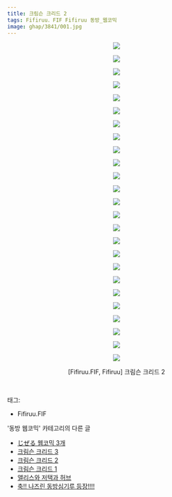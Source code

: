 ```yaml
---
title: 크림슨 크리드 2
tags: Fifiruu．FIF Fifiruu 동방_웹코믹
image: ghap/3841/001.jpg
---
```

<div class="article">
<p style="text-align: center; clear: none; float: none;"><img src="{{ site.nasurl }}/ghap/3841/001.jpg"/></p>
<p style="text-align: center; clear: none; float: none;"><img src="{{ site.nasurl }}/ghap/3841/002.jpg"/></p>
<p style="text-align: center; clear: none; float: none;"><img src="{{ site.nasurl }}/ghap/3841/003.jpg"/></p>
<p style="text-align: center; clear: none; float: none;"><img src="{{ site.nasurl }}/ghap/3841/004.jpg"/></p>
<p style="text-align: center; clear: none; float: none;"><img src="{{ site.nasurl }}/ghap/3841/005.jpg"/></p>
<p style="text-align: center; clear: none; float: none;"><img src="{{ site.nasurl }}/ghap/3841/006.jpg"/></p>
<p style="text-align: center; clear: none; float: none;"><img src="{{ site.nasurl }}/ghap/3841/007.jpg"/></p>
<p style="text-align: center; clear: none; float: none;"><img src="{{ site.nasurl }}/ghap/3841/008.jpg"/></p>
<p style="text-align: center; clear: none; float: none;"><img src="{{ site.nasurl }}/ghap/3841/009.jpg"/></p>
<p style="text-align: center; clear: none; float: none;"><img src="{{ site.nasurl }}/ghap/3841/010.jpg"/></p>
<p style="text-align: center; clear: none; float: none;"><img src="{{ site.nasurl }}/ghap/3841/011.jpg"/></p>
<p style="text-align: center; clear: none; float: none;"><img src="{{ site.nasurl }}/ghap/3841/012.jpg"/></p>
<p style="text-align: center; clear: none; float: none;"><img src="{{ site.nasurl }}/ghap/3841/013.jpg"/></p>
<p style="text-align: center; clear: none; float: none;"><img src="{{ site.nasurl }}/ghap/3841/014.jpg"/></p>
<p style="text-align: center; clear: none; float: none;"><img src="{{ site.nasurl }}/ghap/3841/015.jpg"/></p>
<p style="text-align: center; clear: none; float: none;"><img src="{{ site.nasurl }}/ghap/3841/016.jpg"/></p>
<p style="text-align: center; clear: none; float: none;"><img src="{{ site.nasurl }}/ghap/3841/017.jpg"/></p>
<p style="text-align: center; clear: none; float: none;"><img src="{{ site.nasurl }}/ghap/3841/018.jpg"/></p>
<p style="text-align: center; clear: none; float: none;"><img src="{{ site.nasurl }}/ghap/3841/019.jpg"/></p>
<p style="text-align: center; clear: none; float: none;"><img src="{{ site.nasurl }}/ghap/3841/020.jpg"/></p>
<p style="text-align: center; clear: none; float: none;"><img src="{{ site.nasurl }}/ghap/3841/021.jpg"/></p>
<p style="text-align: center; clear: none; float: none;"><img src="{{ site.nasurl }}/ghap/3841/022.jpg"/></p>
<p style="text-align: center; clear: none; float: none;"><img src="{{ site.nasurl }}/ghap/3841/023.jpg"/></p>
<p style="text-align: center; clear: none; float: none;"><img src="{{ site.nasurl }}/ghap/3841/024.jpg"/></p>
<p style="text-align: center; clear: none; float: none;"><img src="{{ site.nasurl }}/ghap/3841/025.jpg"/></p>
<p style="text-align: center; clear: none; float: none;">[Fifiruu.FIF, Fifiruu] 크림슨 크리드 2</p>
<p><br/></p>
</div><div class="tagTrail">
<p>태그: </p>
<ul>
<li>Fifiruu.FIF</li>
</ul>
</div><div class="another">
<p>'동방 웹코믹' 카테고리의 다른 글</p>
<ul>
<li><a href="/2017-10-09-ghap_3846">じぜる 웹코믹 3개</a></li>
<li><a href="/2017-10-06-ghap_3842">크림슨 크리드 3</a></li>
<li><a href="/2017-10-06-ghap_3841">크림슨 크리드 2</a></li>
<li><a href="/2017-10-06-ghap_3840">크림슨 크리드 1</a></li>
<li><a href="/2017-10-06-ghap_3832">앨리스와 저택과 허브</a></li>
<li><a href="/2017-10-06-ghap_3831">축!! 나즈린 동방심기루 등장!!!!</a></li>
</ul>
</div><div class="cb_module cb_fluid">
<div class="cb_wrt cb_profile">
</div><!-- commentList close -->
</div>